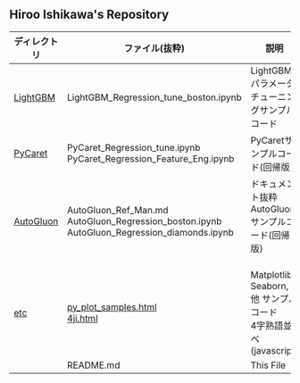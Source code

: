 ## Hiroo Ishikawa's Repository

|ディレクトリ|ファイル(抜粋)|説明|
|-----|-----|-----|
|[LightGBM](https://github.com/hr-ishikawa/pub/tree/main/LightGBM)|LightGBM_Regression_tune_boston.ipynb|LightGBMパラメータチューニングサンプルコード|
|[PyCaret](https://github.com/hr-ishikawa/pub/tree/main/PyCaret)|PyCaret_Regression_tune.ipynb<br>PyCaret_Regression_Feature_Eng.ipynb|PyCaretサンプルコード(回帰版)|
|[AutoGluon](https://github.com/hr-ishikawa/pub/tree/main/AutoGluon)|AutoGluon_Ref_Man.md<br>AutoGluon_Regression_boston.ipynb<br>AutoGluon_Regression_diamonds.ipynb|ドキュメント抜粋<br>AutoGluonサンプルコード(回帰版)<br><br>|
|[etc](https://github.com/hr-ishikawa/pub/tree/main/etc)|[py_plot_samples.html](https://hr-ishikawa.github.io/pub/etc/py_plot_samples.html)<br>[4ji.html](https://hr-ishikawa.github.io/pub/etc/4ji.html)|Matplotlib, Seaborn, 他 サンプルコード<br>4字熟語並べ(javascript)|
||README.md|This File|
